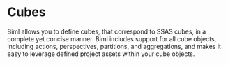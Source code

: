 # Cubes

Biml allows you to define cubes, that correspond to SSAS cubes, in a complete yet concise manner. Biml includes support for all cube objects, including actions, perspectives, partitions, and aggregations, and makes it easy to leverage defined project assets within your cube objects.
